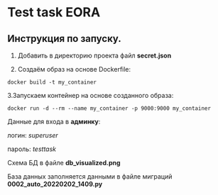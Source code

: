 # Test task EORA


## Инструкция по запуску.

1. Добавить в директорию проекта файл **secret.json**

2. Создаём образ на основе Dockerfile:

`docker build -t my_container`

3.Запускаем контейнер на основе созданного образа:

`docker run -d --rm --name my_container -p 9000:9000 my_container`

Данные для входа в **админку**:

логин: *superuser*

пароль: *testtask*

Схема БД в файле **db_visualized.png**

База данных заполняется данными в файле миграций **0002_auto_20220202_1409.py**